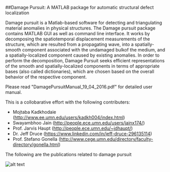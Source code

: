 
##Damage Pursuit: A MATLAB package for automatic structural defect localization 

Damage pursuit is a Matlab-based software for detecting and triangulating material anomalies in physical
structures. The Damage pursuit package contains MATLAB GUI as well as command line interface. It works by decomposing the spatiotemporal displacement measurements of the structure, which are resulted from a propagating wave, into a spatially-smooth component associated with the undamaged bulkof the medium, and a spatially-localized component caused by existing anomalies. In order to perform the
decomposition, Damage Pursuit seeks efficient representations of the smooth and spatially-localized components
in terms of appropriate bases (also called dictionaries), which are chosen based on the overall behavior
of the respective component. 

Please read "DamagePursuitManual_19_04_2016.pdf" for detailed user manual. 

This is a collobarative effort with the following contributers:
* Mojtaba Kadkhodaie (http://www.ee.umn.edu/users/kadkh004/index.html)
* Swayambhoo Jain (http://people.ece.umn.edu/users/jainx174/)
* Prof. Jarvis Haupt (http://people.ece.umn.edu/~jdhaupt/)
* Dr. Jeff Druce (https://www.linkedin.com/in/jeff-druce-296135114)
* Prof. Stefano Gonella (http://www.cege.umn.edu/directory/faculty-directory/gonella.html)

The following are the publications related to damage pursuit

![alt text](/https://github.com/swayambhoo/Damage_Pursuit/blob/master/GUI_Picture.png "Title")



